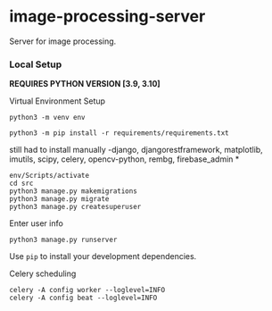 # image-processing-server
Server for image processing.

### Local Setup
**REQUIRES PYTHON VERSION [3.9, 3.10]**

Virtual Environment Setup
```console
python3 -m venv env
```

```console
python3 -m pip install -r requirements/requirements.txt
```

still had to install manually
-django, djangorestframework, matplotlib, imutils, scipy, 
celery, opencv-python, rembg, firebase_admin
*

```console
env/Scripts/activate
cd src
python3 manage.py makemigrations
python3 manage.py migrate
python3 manage.py createsuperuser
```

Enter user info

```console
python3 manage.py runserver
```

Use `pip` to install your development dependencies.

Celery scheduling
```
celery -A config worker --loglevel=INFO
celery -A config beat --loglevel=INFO
```
